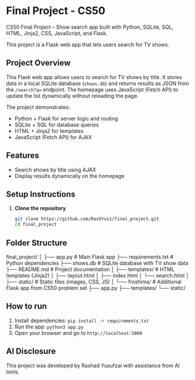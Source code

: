 # Final Project - CS50

CS50 Final Project – Show search app built with Python, SQLite, SQL, HTML, Jinja2, CSS, JavaScript, and Flask.

This project is a Flask web app that lets users search for TV shows.

## Project Overview

This Flask web app allows users to search for TV shows by title. It stores data in a local SQLite database (`shows.db`) and returns results as JSON from the `/search?q=` endpoint. The homepage uses JavaScript (Fetch API) to update the list dynamically without reloading the page.  

The project demonstrates:

- Python + Flask for server logic and routing  
- SQLite + SQL for database queries  
- HTML + Jinja2 for templates  
- JavaScript (Fetch API) for AJAX

## Features

- Search shows by title using AJAX  
- Display results dynamically on the homepage

## Setup Instructions

1. **Clone the repository**

    ```bash
   git clone https://github.com/RashYus1/final_project.git
   cd final_project

## Folder Structure

final_project/
│
├── app.py                 # Main Flask app
├── requirements.txt       # Python dependencies
├── shows.db               # SQLite database with TV show data
├── README.md              # Project documentation
│
├── templates/             # HTML templates (Jinja2)
│   ├── layout.html
│   ├── index.html
│   └── search.html
│
├── static/                # Static files (images, CSS, JS)
│
└── froshims/              # Additional Flask app from CS50 problem set
    ├── app.py
    ├── templates/
    └── static/

## How to run

1. Install dependencies: `pip install -r requirements.txt`
2. Run the app: `python3 app.py`
3. Open your browser and go to `http://localhost:5000`

## AI Disclosure

This project was developed by Rashad Yusufzai with assistance from AI tools.
